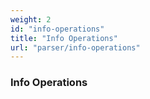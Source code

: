 ```yaml
---
weight: 2
id: "info-operations"
title: "Info Operations"
url: "parser/info-operations"
---
```


### Info Operations ###



